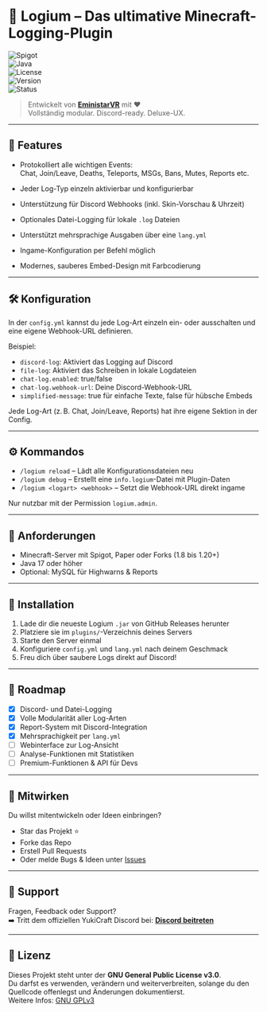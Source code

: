 # 🌌 Logium – Das ultimative Minecraft-Logging-Plugin
![Spigot](https://img.shields.io/badge/Spigot-1.8--1.20.x-orange)  
![Java](https://img.shields.io/badge/Java-17%2B-blue)  
![License](https://img.shields.io/badge/License-GNU%20GPLv3-blue)  
![Version](https://img.shields.io/badge/Version-WIP-yellow)  
![Status](https://img.shields.io/badge/Build-Active-brightgreen)

> Entwickelt von [**EministarVR**](https://github.com/EministarVR) mit ❤️  
> Vollständig modular. Discord-ready. Deluxe-UX.

---

## 🚀 Features

- Protokolliert alle wichtigen Events:  
  Chat, Join/Leave, Deaths, Teleports, MSGs, Bans, Mutes, Reports etc.

- Jeder Log-Typ einzeln aktivierbar und konfigurierbar

- Unterstützung für Discord Webhooks (inkl. Skin-Vorschau & Uhrzeit)

- Optionales Datei-Logging für lokale `.log` Dateien

- Unterstützt mehrsprachige Ausgaben über eine `lang.yml`

- Ingame-Konfiguration per Befehl möglich

- Modernes, sauberes Embed-Design mit Farbcodierung

---

## 🛠 Konfiguration

In der `config.yml` kannst du jede Log-Art einzeln ein- oder ausschalten und eine eigene Webhook-URL definieren.

Beispiel:

- `discord-log`: Aktiviert das Logging auf Discord
- `file-log`: Aktiviert das Schreiben in lokale Logdateien
- `chat-log.enabled`: true/false
- `chat-log.webhook-url`: Deine Discord-Webhook-URL
- `simplified-message`: true für einfache Texte, false für hübsche Embeds

Jede Log-Art (z. B. Chat, Join/Leave, Reports) hat ihre eigene Sektion in der Config.

---

## ⚙️ Kommandos

- `/logium reload` – Lädt alle Konfigurationsdateien neu
- `/logium debug` – Erstellt eine `info.logium`-Datei mit Plugin-Daten
- `/logium <logart> <webhook>` – Setzt die Webhook-URL direkt ingame

Nur nutzbar mit der Permission `logium.admin`.

---

## 🧠 Anforderungen

- Minecraft-Server mit Spigot, Paper oder Forks (1.8 bis 1.20+)
- Java 17 oder höher
- Optional: MySQL für Highwarns & Reports

---

## 📂 Installation

1. Lade dir die neueste Logium `.jar` von GitHub Releases herunter
2. Platziere sie im `plugins/`-Verzeichnis deines Servers
3. Starte den Server einmal
4. Konfiguriere `config.yml` und `lang.yml` nach deinem Geschmack
5. Freu dich über saubere Logs direkt auf Discord!

---

## 🧪 Roadmap

- [x] Discord- und Datei-Logging
- [x] Volle Modularität aller Log-Arten
- [x] Report-System mit Discord-Integration
- [x] Mehrsprachigkeit per `lang.yml`
- [ ] Webinterface zur Log-Ansicht
- [ ] Analyse-Funktionen mit Statistiken
- [ ] Premium-Funktionen & API für Devs

---

## 👥 Mitwirken

Du willst mitentwickeln oder Ideen einbringen?
- Star das Projekt ⭐
- Forke das Repo
- Erstell Pull Requests
- Oder melde Bugs & Ideen unter [Issues](https://github.com/EministarVR/Logium/issues)

---

## 💬 Support

Fragen, Feedback oder Support?  
➡️ Tritt dem offiziellen YukiCraft Discord bei: [**Discord beitreten**](https://dcs.lol/edg)

---

## 📜 Lizenz

Dieses Projekt steht unter der **GNU General Public License v3.0**.  
Du darfst es verwenden, verändern und weiterverbreiten, solange du den Quellcode offenlegst und Änderungen dokumentierst.  
Weitere Infos: [GNU GPLv3](https://www.gnu.org/licenses/gpl-3.0.html)
